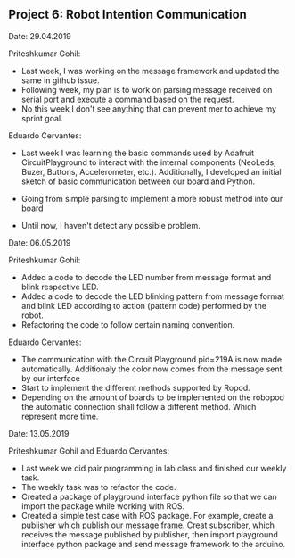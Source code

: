 ## Project 6: Robot Intention Communication
Date: 29.04.2019

Priteshkumar Gohil:

   * Last week, I was working on the message framework and updated the same in github issue.
   * Following week, my plan is to work on parsing message received on serial port and execute a command based on the request.
   * No this week I don't see anything that can prevent mer to achieve my sprint goal.

Eduardo Cervantes:

   * Last week I was learning the basic commands used by Adafruit CircuitPlayground to interact with the internal components (NeoLeds,  Buzer, Buttons, Accelerometer, etc.). Additionally, I developed an initial sketch of basic communication between our board and Python.
   
   * Going from simple parsing to implement a more robust method into our board
    
   * Until now, I haven't detect any possible problem.


Date: 06.05.2019

Priteshkumar Gohil:

   * Added a code to decode the LED number from message format and blink respective LED.
   * Added a code to decode the LED blinking pattern from message format and blink LED according to action (pattern code) performed by the robot.
   * Refactoring the code to follow certain naming convention.

Eduardo Cervantes:

   * The communication with the Circuit Playground pid=219A is now made automatically. Additionaly the color now comes from the message sent by our interface
   * Start to implement the different methods supported by Ropod. 
   * Depending on the amount of boards to be implemented on the robopod the automatic connection shall follow a different method. Which represent more time.



Date: 13.05.2019

Priteshkumar Gohil and Eduardo Cervantes:

* Last week we did pair programming in lab class and finished our weekly task.
* The weekly task was to refactor the code.
* Created a package of playground interface python file so that we can import the package while working with ROS.
* Created a simple test case with ROS package. For example, create a publisher which publish our message frame. Creat subscriber, which receives the message published by publisher, then import playground interface python package and send message framework to the arduino.
